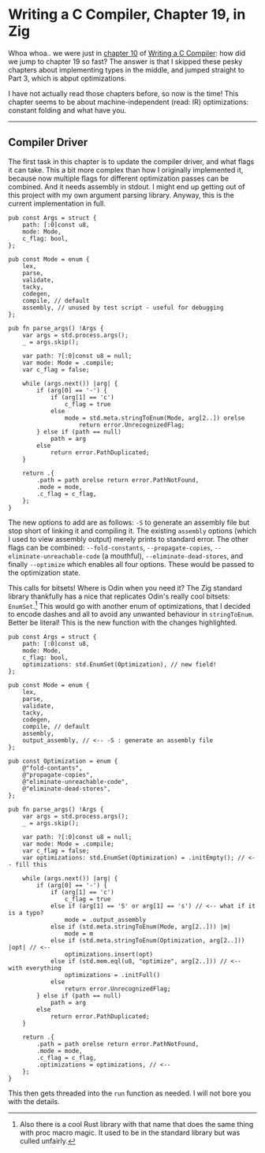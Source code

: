 # Writing a C Compiler, Chapter 19, in Zig

<!-- Done Date: 2025-06-04 -->

Whoa whoa.. we were just in [chapter 10](c10.md) of [Writing a C Compiler](https://norasandler.com/2022/03/29/Write-a-C-Compiler-the-Book.html): how did we jump to chapter 19 so fast? The answer is that I skipped these pesky chapters about implementing types in the middle, and jumped straight to Part 3, which is abput optimizations.

I have not actually read those chapters before, so now is the time! This chapter seems to be about machine-independent (read: IR) optimizations: constant folding and what have you.

---

## Compiler Driver

The first task in this chapter is to update the compiler driver, and what flags it can take. This a bit more complex than how I originally implemented it, because now multiple flags for different optimization passes can be combined. And it needs assembly in stdout. I might end up getting out of this project with my own argument parsing library. Anyway, this is the current implementation in full.

```zig
pub const Args = struct {
    path: [:0]const u8,
    mode: Mode,
    c_flag: bool,
};

pub const Mode = enum {
    lex,
    parse,
    validate,
    tacky,
    codegen,
    compile, // default
    assembly, // unused by test script - useful for debugging
};

pub fn parse_args() !Args {
    var args = std.process.args();
    _ = args.skip();

    var path: ?[:0]const u8 = null;
    var mode: Mode = .compile;
    var c_flag = false;

    while (args.next()) |arg| {
        if (arg[0] == '-') {
            if (arg[1] == 'c')
                c_flag = true
            else
                mode = std.meta.stringToEnum(Mode, arg[2..]) orelse
                    return error.UnrecognizedFlag;
        } else if (path == null)
            path = arg
        else
            return error.PathDuplicated;
    }

    return .{
        .path = path orelse return error.PathNotFound,
        .mode = mode,
        .c_flag = c_flag,
    };
}
```

The new options to add are as follows: `-S` to generate an assembly file but stop short of linking it and compiling it. The existing `assembly` options (which I used to view assembly output) merely prints to standard error. The other flags can be combined: `--fold-constants`, `--propagate-copies`, `--eliminate-unreachable-code` (a mouthful), `--eliminate-dead-stores`, and finally `--optimize` which enables all four options. These would be passed to the optimization state.

This calls for bitsets! Where is Odin when you need it? The Zig standard library thankfully has a nice that replicates Odin's really cool bitsets: `EnumSet`.[^rust] This would go with another enum of optimizations, that I decided to encode dashes and all to avoid any unwanted behaviour in `stringToEnum`. Better be literal! This is the new function with the changes highlighted.

[^rust]: Also there is a cool Rust library with that name that does the same thing with proc macro magic. It used to be in the standard library but was culled unfairly.

```zig
pub const Args = struct {
    path: [:0]const u8,
    mode: Mode,
    c_flag: bool,
    optimizations: std.EnumSet(Optimization), // new field!
};

pub const Mode = enum {
    lex,
    parse,
    validate,
    tacky,
    codegen,
    compile, // default
    assembly,
    output_assembly, // <-- -S : generate an assembly file
};

pub const Optimization = enum {
    @"fold-contants",
    @"propagate-copies",
    @"eliminate-unreachable-code",
    @"eliminate-dead-stores",
};

pub fn parse_args() !Args {
    var args = std.process.args();
    _ = args.skip();

    var path: ?[:0]const u8 = null;
    var mode: Mode = .compile;
    var c_flag = false;
    var optimizations: std.EnumSet(Optimization) = .initEmpty(); // <-- fill this

    while (args.next()) |arg| {
        if (arg[0] == '-') {
            if (arg[1] == 'c')
                c_flag = true
            else if (arg[1] == 'S' or arg[1] == 's') // <-- what if it is a typo?
                mode = .output_assembly
            else if (std.meta.stringToEnum(Mode, arg[2..])) |m|
                mode = m
            else if (std.meta.stringToEnum(Optimization, arg[2..])) |opt| // <--
                optimizations.insert(opt)
            else if (std.mem.eql(u8, "optimize", arg[2..])) // <-- with everything
                optimizations = .initFull()
            else
                return error.UnrecognizedFlag;
        } else if (path == null)
            path = arg
        else
            return error.PathDuplicated;
    }

    return .{
        .path = path orelse return error.PathNotFound,
        .mode = mode,
        .c_flag = c_flag,
        .optimizations = optimizations, // <--
    };
}
```

This then gets threaded into the `run` function as needed. I will not bore you with the details.
